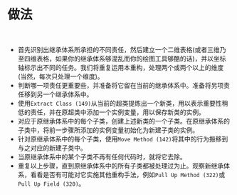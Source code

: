 # 做法

<br>

- 首先识别出继承体系所承担的不同责任，然后建立一个二维表格(或者三维乃至四维表格，如果你的继承体系够混乱而你的绘图工具够酷的话)，并以坐标轴标示出不同的任务。我们将重复运用本重构，处理两个或两个以上的维度(当然，每次只处理一个维度)。
- 判断哪一项责任更重要些，并准备将它留在当前的继承体系中。准备将另项责任移到另一个继承体系中。
- 使用`Extract Class (149)`从当前的超类提炼出一个新类，用以表示重要性稍低的责任，并在原超类中添加一个实例变量，用以保存新类的实例。
- 对应于原继承体系中的每个子类，创建上述新类的一个子类。在原继承体系的子类中，将前一步骤所添加的实例变量初始化为新建子类的实例。
- 针对原继承体系中的每个子类，使用`Move Method (142)`将其中的行为搬移到与之对应的新建子类中。
- 当原继承体系中的某个子类不再有任何代码时，就将它去除。
- 重复以上步骤，直到原继承体系中的所有子类都被处理过为止。观察新继承体系，看看是否有可能对它实施其他重构手法，例如`Pull Up Method (322)`或`Pull Up Field (320)`。

<br>

